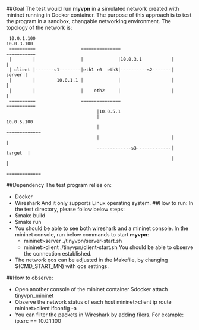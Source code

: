 ##Goal
  The test would run **myvpn** in a simulated network created with mininet running in Docker container. The purpose of this approach is to test the program in a sandbox, changable networking environment.
  The topology of the network is:
 
  
     10.0.1.100                                                    10.0.3.100
     ==========                 ===============                   ===========
     |        |                 |             |10.0.3.1           |         |
     | client |-------s1--------|eth1 r0  eth3|----------s2-------|  server |
     |        |        10.0.1.1 |             |                   |         |
     |        |                 |    eth2     |                   |         |
     ==========                 ===============                   ===========
                                      |10.0.5.1                
                                      |                            10.0.5.100
                                      |                           =============
                                      |                           |           |
                                      -------------s3-------------|   target  | 
                                                                  |           |
                                                                  =============
##Dependency
  The test program relies on:
  * Docker
  * Wireshark
  And it only supports Linux operating system.
##How to run:
  In the test directory, please follow below steps:
  * $make build
  * $make run    
  * You should be able to see both wireshark and a mininet console. In the mininet console, run below commands to start **myvpn**:
    * mininet>server ./tinyvpn/server-start.sh
    * mininet>client ./tinyvpn/client-start.sh
      You should be able to observe the connection established.
  * The network qos can be adjusted in the Makefile, by changing $(CMD_START_MN) with qos settings.

##How to observe:
  * Open another console of the mininet container
    $docker attach tinyvpn_mininet
  * Observe the network status of each host
    mininet>client ip route
    mininet>client ifconfig -a
  * You can filter the packets in Wireshark by adding filers. For example:
    ip.src == 10.0.1.100
  

